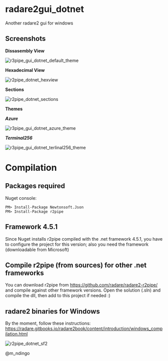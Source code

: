 # radare2gui_dotnet
Another radare2 gui for windows
## Screenshots
**Dissasembly View**

![r3pipe_gui_dotnet_default_theme](https://cloud.githubusercontent.com/assets/12532269/20459474/d6d877ca-aec2-11e6-8ac6-a51134d7bd3c.png)

**Hexadecimal View**

![r2pipe_dotnet_hexview](https://cloud.githubusercontent.com/assets/12532269/20447475/51ef978e-addf-11e6-87dc-ae4fd4fc4b8f.png)

**Sections**

![r2pipe_dotnet_sections](https://cloud.githubusercontent.com/assets/12532269/20448572/f699b27e-ade4-11e6-9aa3-ae690cd98905.png)

**Themes**

***Azure***

![r3pipe_gui_dotnet_azure_theme](https://cloud.githubusercontent.com/assets/12532269/20457847/d841df30-ae94-11e6-9975-89a970b702af.png)

***Terminal256***

![r3pipe_gui_dotnet_terlinal256_theme](https://cloud.githubusercontent.com/assets/12532269/20459127/22927e56-aeb7-11e6-92a6-b3d9bb0eb3ca.png)

# Compilation
## Packages required

Nuget console:
```
PM> Install-Package Newtonsoft.Json
PM> Install-Package r2pipe
```
## Framework 4.5.1
Since Nuget installs r2pipe compiled with the .net framework 4.5.1, you have to configure the project for this version; also you need the framework (downloadable from Microsoft)

## Compile r2pipe (from sources) for other .net frameworks
You can download r2pipe from https://github.com/radare/radare2-r2pipe/ and compile against other framework versions. Open the solution (.sln) and compile the dll, then add to this project if needed :) 

## radare2 binaries for Windows
By the moment, follow these instructions: https://radare.gitbooks.io/radare2book/content/introduction/windows_compilation.html

![r2pipe_dotnet_sf2](https://cloud.githubusercontent.com/assets/12532269/20446745/854239ba-addb-11e6-81c4-7dd25c48e37f.png)

@m_ndingo
